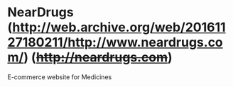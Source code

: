 # NearDrugs (http://web.archive.org/web/20161127180211/http://www.neardrugs.com/) (~~http://neardrugs.com~~)
E-commerce website for Medicines
